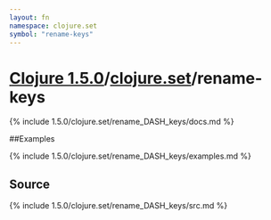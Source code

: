 ```yaml
---
layout: fn
namespace: clojure.set
symbol: "rename-keys"
---
```


# [Clojure 1.5.0](../../)/[clojure.set](../)/rename-keys

{% include 1.5.0/clojure.set/rename_DASH_keys/docs.md %}

##Examples

{% include 1.5.0/clojure.set/rename_DASH_keys/examples.md %}
## Source
{% include 1.5.0/clojure.set/rename_DASH_keys/src.md %}

